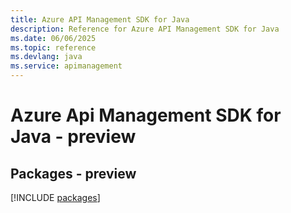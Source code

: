 ```yaml
---
title: Azure API Management SDK for Java
description: Reference for Azure API Management SDK for Java
ms.date: 06/06/2025
ms.topic: reference
ms.devlang: java
ms.service: apimanagement
---
```

# Azure Api Management SDK for Java - preview
## Packages - preview
[!INCLUDE [packages](api-management-index.md)]